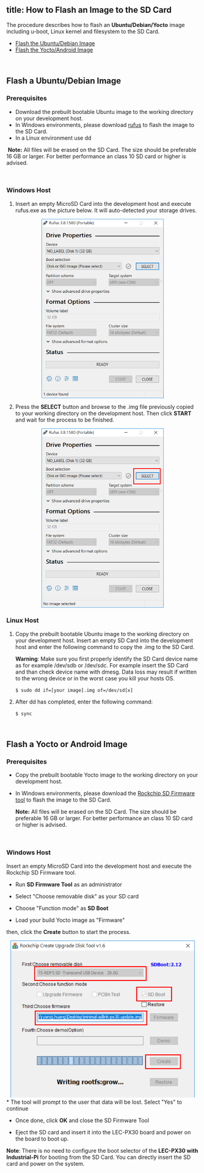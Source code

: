 title: How to Flash an Image to the SD Card
---

The procedure describes how to flash an **Ubuntu/Debian/Yocto** image including u-boot, Linux kernel and filesystem to the SD Card.

* [Flash the Ubuntu/Debian Image](#Flash-a-Ubuntu-Debian-Image)
* [Flash the Yocto/Android Image](#Flash-a-Yocto-or-Android-Image)



<br>

## Flash a Ubuntu/Debian Image

### Prerequisites

- Download the prebuilt bootable Ubuntu image to the working directory on your development host.
- In Windows environments, please download [rufus](https://rufus.ie/) to flash the image to the SD Card.
- In a Linux environment use dd 

​       **Note:** All files will be erased on the SD Card. The size should be preferable 16 GB or larger. For better performance an class 10 SD card or higher is advised.

<br>

### Windows Host

1. Insert an empty MicroSD Card into the development host and execute rufus.exe as the picture below. It will auto-detected your storage drives.

<center>
<img align="center" src="HowToFlashImage.assets/rufus_1.png" style="zoom: 67%;" />
</center>


2. Press the **SELECT** button and browse to the .img file previously copied to your working directory on the development host. Then click **START** and wait for the process to be finished.
<center>
<img align="center" src="HowToFlashImage.assets/rufus_2.png" alt="win32diskimager_load_image" style="zoom: 67%;" />
</center>



### Linux Host

1. Copy the prebuilt bootable Ubuntu image to the working directory on your development host. Insert an empty SD Card into the development host and enter the following command to copy the .img to the SD Card.
   
   **Warning**: Make sure you first properly identify the SD Card device name as for example /dev/sdb or /dev/sdc. For example insert the SD Card and than check device name with dmesg. Data loss may result if written to the wrong device or in the worst case you kill your hosts OS.  
   
   ```
   $ sudo dd if=[your image].img of=/dev/sd[x]
   ```
   
   
   
2. After dd has completed, enter the following command:

   ```
   $ sync
   ```



<br>



## Flash a Yocto or Android Image

### Prerequisites

- Copy the prebuilt bootable Yocto image to the working directory on your development host.
- In Windows environments, please download the [Rockchip SD Firmware tool](https://hq0epm0west0us0storage.blob.core.windows.net/development/LEC-PX30/Tools/SDDiskTool_v1.6.rar) to flash the image to the SD Card.

  **Note:** All files will be erased on the SD Card. The size should be preferable 16 GB or larger. For better performance an class 10 SD card or higher is advised.


<br>

### Windows Host

Insert an empty MicroSD Card into the development host and execute the Rockchip SD Firmware tool. 

* Run **SD Firmware Tool**  as an administrator

* Select "Choose removable disk" as your SD card

* Choose "Function mode" as **SD Boot**

* Load your build Yocto image as "Firmware" 

then, click the **Create** button to start the process.
<center>
<img src="HowToFlashImage.assets/image-20200303115215481.png" alt="image-20200303115215481" style="zoom:80%;" />
</center>
* The tool will prompt to the user that data will be lost. Select "Yes" to continue

* Once done, click **OK** and close the SD Firmware Tool 

* Eject the SD card and insert it into the LEC-PX30 board and power on the board to boot up.


**Note**: There is no need to configure the boot selector of the **LEC-PX30 with Industrial-Pi** for booting from the SD Card. You can directly insert the SD card and power on the system.

